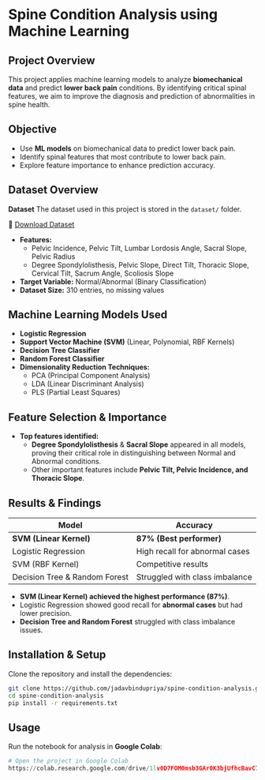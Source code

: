 # Spine Condition Analysis using Machine Learning

## **Project Overview**
This project applies machine learning models to analyze **biomechanical data** and predict **lower back pain** conditions. By identifying critical spinal features, we aim to improve the diagnosis and prediction of abnormalities in spine health.

## **Objective**
- Use **ML models** on biomechanical data to predict lower back pain.
- Identify spinal features that most contribute to lower back pain.
- Explore feature importance to enhance prediction accuracy.

## **Dataset Overview**
**Dataset**
The dataset used in this project is stored in the `dataset/` folder.

🔗 [Download Dataset](https:/jadavbindupriya/github.com//spine-condition-analysis/tree/main/dataset/Dataset_spine.csv)

- **Features:**
  - Pelvic Incidence, Pelvic Tilt, Lumbar Lordosis Angle, Sacral Slope, Pelvic Radius
  - Degree Spondylolisthesis, Pelvic Slope, Direct Tilt, Thoracic Slope, Cervical Tilt, Sacrum Angle, Scoliosis Slope
- **Target Variable:** Normal/Abnormal (Binary Classification)
- **Dataset Size:** 310 entries, no missing values

## **Machine Learning Models Used**
- **Logistic Regression**
- **Support Vector Machine (SVM)** (Linear, Polynomial, RBF Kernels)
- **Decision Tree Classifier**
- **Random Forest Classifier**
- **Dimensionality Reduction Techniques:**
  - PCA (Principal Component Analysis)
  - LDA (Linear Discriminant Analysis)
  - PLS (Partial Least Squares)

## **Feature Selection & Importance**
- **Top features identified:**
  - **Degree Spondylolisthesis** & **Sacral Slope** appeared in all models, proving their critical role in distinguishing between Normal and Abnormal conditions.
  - Other important features include **Pelvic Tilt, Pelvic Incidence, and Thoracic Slope**.

## **Results & Findings**
| Model | Accuracy |
|--------|---------|
| **SVM (Linear Kernel)** | **87% (Best performer)** |
| Logistic Regression | High recall for abnormal cases |
| SVM (RBF Kernel) | Competitive results |
| Decision Tree & Random Forest | Struggled with class imbalance |

- **SVM (Linear Kernel) achieved the highest performance (87%)**.
- Logistic Regression showed good recall for **abnormal cases** but had lower precision.
- **Decision Tree and Random Forest** struggled with class imbalance issues.



## **Installation & Setup**
Clone the repository and install the dependencies:
```bash
git clone https://github.com/jadavbindupriya/spine-condition-analysis.git
cd spine-condition-analysis
pip install -r requirements.txt
```

## **Usage**
Run the notebook for analysis in **Google Colab**:
```python
# Open the project in Google Colab
https://colab.research.google.com/drive/1lv0D7FOM0msb3GAr0K3bjUfhcBavC7HW
```




